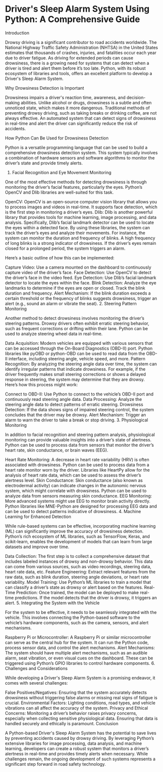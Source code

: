 # Driver's Sleep Alarm System Using Python: A Comprehensive Guide
Introduction

Drowsy driving is a significant contributor to road accidents worldwide. The National Highway Traffic Safety Administration (NHTSA) in the United States estimates that thousands of crashes, injuries, and fatalities occur each year due to driver fatigue. As driving for extended periods can cause drowsiness, there is a growing need for systems that can detect when a driver is tired and alert them before it’s too late. Python, with its robust ecosystem of libraries and tools, offers an excellent platform to develop a Driver's Sleep Alarm System.

Why Drowsiness Detection is Important

Drowsiness impairs a driver's reaction time, awareness, and decision-making abilities. Unlike alcohol or drugs, drowsiness is a subtle and often unnoticed state, which makes it more dangerous. Traditional methods of preventing drowsy driving, such as taking breaks or drinking coffee, are not always effective. An automated system that can detect signs of drowsiness in real-time and alert the driver can significantly reduce the risk of accidents.

How Python Can Be Used for Drowsiness Detection

Python is a versatile programming language that can be used to build a comprehensive drowsiness detection system. This system typically involves a combination of hardware sensors and software algorithms to monitor the driver’s state and provide timely alerts.

1. Facial Recognition and Eye Movement Monitoring

One of the most effective methods for detecting drowsiness is through monitoring the driver’s facial features, particularly the eyes. Python’s OpenCV and Dlib libraries are well-suited for this task.

OpenCV: OpenCV is an open-source computer vision library that allows you to process images and videos in real-time. It supports face detection, which is the first step in monitoring a driver’s eyes.
Dlib: Dlib is another powerful library that provides tools for machine learning, image processing, and data analysis. Specifically, Dlib’s facial landmark detector can be used to locate the eyes within a detected face.
By using these libraries, the system can track the driver’s eyes and analyze their movements. For instance, the system can monitor the duration and frequency of blinks. A high frequency of long blinks is a strong indicator of drowsiness. If the driver’s eyes remain closed for a prolonged period, the system triggers an alarm.

Here’s a basic outline of how this can be implemented:

Capture Video: Use a camera mounted on the dashboard to continuously capture video of the driver’s face.
Face Detection: Use OpenCV to detect the driver’s face in the video feed.
Eye Detection: Use Dlib’s facial landmark detector to locate the eyes within the face.
Blink Detection: Analyze the eye landmarks to determine if the eyes are open or closed. Track the blink duration and frequency.
Alert Mechanism: If the blink duration exceeds a certain threshold or the frequency of blinks suggests drowsiness, trigger an alert (e.g., sound an alarm or vibrate the seat).
2. Steering Pattern Monitoring

Another method to detect drowsiness involves monitoring the driver’s steering patterns. Drowsy drivers often exhibit erratic steering behavior, such as frequent corrections or drifting within their lane. Python can be used to analyze steering wheel data in real-time.

Data Acquisition: Modern vehicles are equipped with various sensors that can be accessed through the On-Board Diagnostics (OBD-II) port. Python libraries like pyOBD or python-OBD can be used to read data from the OBD-II interface, including steering angle, vehicle speed, and more.
Pattern Recognition: By analyzing the steering angle data over time, the system can identify irregular patterns that indicate drowsiness. For example, if the driver frequently makes small steering corrections or shows a delayed response in steering, the system may determine that they are drowsy.
Here’s how this process might work:

Connect to OBD-II: Use Python to connect to the vehicle’s OBD-II port and continuously read steering angle data.
Data Processing: Analyze the steering angle data to detect patterns of erratic steering.
Drowsiness Detection: If the data shows signs of impaired steering control, the system concludes that the driver may be drowsy.
Alert Mechanism: Trigger an alarm to warn the driver to take a break or stop driving.
3. Physiological Monitoring

In addition to facial recognition and steering pattern analysis, physiological monitoring can provide valuable insights into a driver’s state of alertness. Python can be used to process data from sensors that monitor the driver’s heart rate, skin conductance, or brain waves (EEG).

Heart Rate Monitoring: A decrease in heart rate variability (HRV) is often associated with drowsiness. Python can be used to process data from a heart rate monitor worn by the driver. Libraries like HeartPy allow for the analysis of heart rate data, which can be used to assess the driver’s alertness level.
Skin Conductance: Skin conductance (also known as electrodermal activity) can indicate changes in the autonomic nervous system, which might correlate with drowsiness. Python can be used to analyze data from sensors measuring skin conductance.
EEG Monitoring: More advanced systems might use EEG to monitor brain activity directly. Python libraries like MNE-Python are designed for processing EEG data and can be used to detect patterns indicative of drowsiness.
4. Machine Learning for Enhanced Detection

While rule-based systems can be effective, incorporating machine learning (ML) can significantly improve the accuracy of drowsiness detection. Python’s rich ecosystem of ML libraries, such as TensorFlow, Keras, and scikit-learn, enables the development of models that can learn from large datasets and improve over time.

Data Collection: The first step is to collect a comprehensive dataset that includes labeled instances of drowsy and non-drowsy behavior. This data can come from various sources, such as video recordings, steering data, heart rate data, etc.
Feature Engineering: Extract relevant features from the raw data, such as blink duration, steering angle deviations, or heart rate variability.
Model Training: Use Python’s ML libraries to train a model that can classify a driver’s state as drowsy or alert based on the features.
Real-Time Prediction: Once trained, the model can be deployed to make real-time predictions. If the model detects that the driver is drowsy, it triggers an alert.
5. Integrating the System with the Vehicle

For the system to be effective, it needs to be seamlessly integrated with the vehicle. This involves connecting the Python-based software to the vehicle’s hardware components, such as the camera, sensors, and alert mechanisms.

Raspberry Pi or Microcontroller: A Raspberry Pi or similar microcontroller can serve as the central hub for the system. It can run the Python code, process sensor data, and control the alert mechanisms.
Alert Mechanisms: The system should have multiple alert mechanisms, such as an audible alarm, seat vibration, or even visual cues on the dashboard. These can be triggered using Python’s GPIO libraries to control hardware components.
6. Challenges and Considerations

While developing a Driver's Sleep Alarm System is a promising endeavor, it comes with several challenges:

False Positives/Negatives: Ensuring that the system accurately detects drowsiness without triggering false alarms or missing real signs of fatigue is crucial.
Environmental Factors: Lighting conditions, road types, and vehicle vibrations can all affect the accuracy of the system.
Privacy and Ethical Concerns: Monitoring a driver’s behavior raises privacy concerns, especially when collecting sensitive physiological data. Ensuring that data is handled securely and ethically is paramount.
Conclusion

A Python-based Driver's Sleep Alarm System has the potential to save lives by preventing accidents caused by drowsy driving. By leveraging Python’s extensive libraries for image processing, data analysis, and machine learning, developers can create a robust system that monitors a driver’s alertness in real-time and provides timely alerts when necessary. While challenges remain, the ongoing development of such systems represents a significant step forward in road safety technology.
